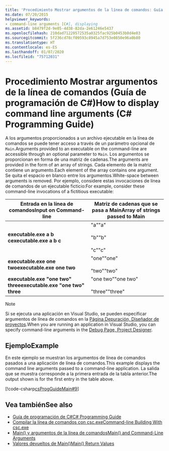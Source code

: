 ```yaml
---
title: 'Procedimiento Mostrar argumentos de la línea de comandos: Guía de programación de C#'
ms.date: 07/20/2015
helpviewer_keywords:
- command-line arguments [C#], displaying
ms.assetid: b8479f2d-9e05-4d38-82da-2e61246e5437
ms.openlocfilehash: 210dad71220572535a0325fac925b0453b0d4e03
ms.sourcegitcommit: 5f236cd78cf09593c8945a7d753e0850e96a0b80
ms.translationtype: HT
ms.contentlocale: es-ES
ms.lasthandoff: 01/07/2020
ms.locfileid: "75712031"
---
```

# <a name="how-to-display-command-line-arguments-c-programming-guide"></a><span data-ttu-id="b344e-102">Procedimiento Mostrar argumentos de la línea de comandos (Guía de programación de C#)</span><span class="sxs-lookup"><span data-stu-id="b344e-102">How to display command line arguments (C# Programming Guide)</span></span>
<span data-ttu-id="b344e-103">A los argumentos proporcionados a un archivo ejecutable en la línea de comandos se puede tener acceso a través de un parámetro opcional de `Main`.</span><span class="sxs-lookup"><span data-stu-id="b344e-103">Arguments provided to an executable on the command-line are accessible through an optional parameter to `Main`.</span></span> <span data-ttu-id="b344e-104">Los argumentos se proporcionan en forma de una matriz de cadenas.</span><span class="sxs-lookup"><span data-stu-id="b344e-104">The arguments are provided in the form of an array of strings.</span></span> <span data-ttu-id="b344e-105">Cada elemento de la matriz contiene un argumento.</span><span class="sxs-lookup"><span data-stu-id="b344e-105">Each element of the array contains one argument.</span></span> <span data-ttu-id="b344e-106">Se quita el espacio en blanco entre los argumentos.</span><span class="sxs-lookup"><span data-stu-id="b344e-106">White-space between arguments is removed.</span></span> <span data-ttu-id="b344e-107">Por ejemplo, considere estas invocaciones de línea de comandos de un ejecutable ficticio:</span><span class="sxs-lookup"><span data-stu-id="b344e-107">For example, consider these command-line invocations of a fictitious executable:</span></span>  
  
|<span data-ttu-id="b344e-108">Entrada en la línea de comandos</span><span class="sxs-lookup"><span data-stu-id="b344e-108">Input on Command-line</span></span>|<span data-ttu-id="b344e-109">Matriz de cadenas que se pasa a Main</span><span class="sxs-lookup"><span data-stu-id="b344e-109">Array of strings passed to Main</span></span>|  
|----------------------------|-------------------------------------|  
|<span data-ttu-id="b344e-110">**executable.exe a b c**</span><span class="sxs-lookup"><span data-stu-id="b344e-110">**executable.exe a b c**</span></span>|<span data-ttu-id="b344e-111">"a"</span><span class="sxs-lookup"><span data-stu-id="b344e-111">"a"</span></span><br /><br /> <span data-ttu-id="b344e-112">"b"</span><span class="sxs-lookup"><span data-stu-id="b344e-112">"b"</span></span><br /><br /> <span data-ttu-id="b344e-113">"c"</span><span class="sxs-lookup"><span data-stu-id="b344e-113">"c"</span></span>|  
|<span data-ttu-id="b344e-114">**executable.exe one two**</span><span class="sxs-lookup"><span data-stu-id="b344e-114">**executable.exe one two**</span></span>|<span data-ttu-id="b344e-115">"one"</span><span class="sxs-lookup"><span data-stu-id="b344e-115">"one"</span></span><br /><br /> <span data-ttu-id="b344e-116">"two"</span><span class="sxs-lookup"><span data-stu-id="b344e-116">"two"</span></span>|  
|<span data-ttu-id="b344e-117">**executable.exe "one two" three**</span><span class="sxs-lookup"><span data-stu-id="b344e-117">**executable.exe "one two" three**</span></span>|<span data-ttu-id="b344e-118">"one two"</span><span class="sxs-lookup"><span data-stu-id="b344e-118">"one two"</span></span><br /><br /> <span data-ttu-id="b344e-119">"three"</span><span class="sxs-lookup"><span data-stu-id="b344e-119">"three"</span></span>|  
  
> [!NOTE]
> <span data-ttu-id="b344e-120">Si se ejecuta una aplicación en Visual Studio, se pueden especificar argumentos de línea de comandos en la [Página Depuración, Diseñador de proyectos](/visualstudio/ide/reference/debug-page-project-designer).</span><span class="sxs-lookup"><span data-stu-id="b344e-120">When you are running an application in Visual Studio, you can specify command-line arguments in the [Debug Page, Project Designer](/visualstudio/ide/reference/debug-page-project-designer).</span></span>  
  
## <a name="example"></a><span data-ttu-id="b344e-121">Ejemplo</span><span class="sxs-lookup"><span data-stu-id="b344e-121">Example</span></span>  
 <span data-ttu-id="b344e-122">En este ejemplo se muestran los argumentos de línea de comandos pasados a una aplicación de línea de comandos.</span><span class="sxs-lookup"><span data-stu-id="b344e-122">This example displays the command line arguments passed to a command-line application.</span></span> <span data-ttu-id="b344e-123">La salida que se muestra corresponde a la primera entrada de la tabla anterior.</span><span class="sxs-lookup"><span data-stu-id="b344e-123">The output shown is for the first entry in the table above.</span></span>  
  
 [!code-csharp[csProgGuideMain#9](~/samples/snippets/csharp/VS_Snippets_VBCSharp/csProgGuideMain/CS/Class1.cs#9)]  
  
## <a name="see-also"></a><span data-ttu-id="b344e-124">Vea también</span><span class="sxs-lookup"><span data-stu-id="b344e-124">See also</span></span>

- [<span data-ttu-id="b344e-125">Guía de programación de C#</span><span class="sxs-lookup"><span data-stu-id="b344e-125">C# Programming Guide</span></span>](../index.md)
- [<span data-ttu-id="b344e-126">Compilar la línea de comandos con csc.exe</span><span class="sxs-lookup"><span data-stu-id="b344e-126">Command-line Building With csc.exe</span></span>](../../language-reference/compiler-options/command-line-building-with-csc-exe.md)
- [<span data-ttu-id="b344e-127">Main() y argumentos de la línea de comandos</span><span class="sxs-lookup"><span data-stu-id="b344e-127">Main() and Command-Line Arguments</span></span>](./index.md)
- [<span data-ttu-id="b344e-128">Valores devueltos de Main()</span><span class="sxs-lookup"><span data-stu-id="b344e-128">Main() Return Values</span></span>](./main-return-values.md)
